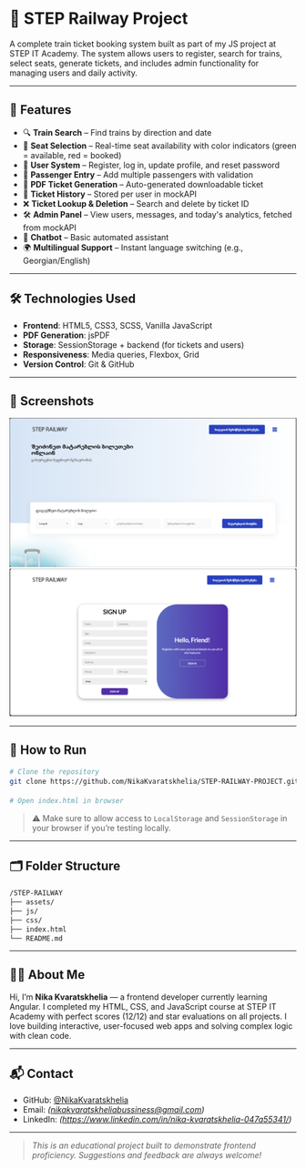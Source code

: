 # 🚆 STEP Railway Project

A complete train ticket booking system built as part of my JS project at STEP IT Academy. The system allows users to register, search for trains, select seats, generate tickets, and includes admin functionality for managing users and daily activity.

---

## 🔧 Features

- 🔍 **Train Search** – Find trains by direction and date
- 🎫 **Seat Selection** – Real-time seat availability with color indicators (green = available, red = booked)
- 👤 **User System** – Register, log in, update profile, and reset password
- 👥 **Passenger Entry** – Add multiple passengers with validation
- 🧾 **PDF Ticket Generation** – Auto-generated downloadable ticket
- 📜 **Ticket History** – Stored per user in mockAPI
- ❌ **Ticket Lookup & Deletion** – Search and delete by ticket ID
- 🛠 **Admin Panel** – View users, messages, and today's analytics, fetched from mockAPI
- 💬 **Chatbot** – Basic automated assistant
- 🌍 **Multilingual Support** – Instant language switching (e.g., Georgian/English)

---

## 🛠 Technologies Used

- **Frontend**: HTML5, CSS3, SCSS, Vanilla JavaScript
- **PDF Generation**: jsPDF
- **Storage**: SessionStorage + backend (for tickets and users)
- **Responsiveness**: Media queries, Flexbox, Grid
- **Version Control**: Git & GitHub

---

## 📸 Screenshots

![Homepage](./Images/Homepage.png)
![Sign Up Page](./Images/SignUp.png)

---

## 🚀 How to Run

```bash
# Clone the repository
git clone https://github.com/NikaKvaratskhelia/STEP-RAILWAY-PROJECT.git

# Open index.html in browser
```

> ⚠️ Make sure to allow access to `LocalStorage` and `SessionStorage` in your browser if you’re testing locally.

---

## 🗂 Folder Structure

```
/STEP-RAILWAY
├── assets/
├── js/
├── css/
├── index.html
└── README.md
```

---

## 🙋‍♂️ About Me

Hi, I’m **Nika Kvaratskhelia** — a frontend developer currently learning Angular. I completed my HTML, CSS, and JavaScript course at STEP IT Academy with perfect scores (12/12) and star evaluations on all projects. I love building interactive, user-focused web apps and solving complex logic with clean code.

---

## 📬 Contact

- GitHub: [@NikaKvaratskhelia](https://github.com/NikaKvaratskhelia)
- Email: *(nikakvaratskheliabussiness@gmail.com)*
- LinkedIn: *(https://www.linkedin.com/in/nika-kvaratskhelia-047a55341/)*

---

> _This is an educational project built to demonstrate frontend proficiency. Suggestions and feedback are always welcome!_
